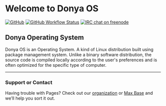 # Welcome to Donya OS

[![GitHub](https://img.shields.io/github/license/DonyaOS/DonyaOS.github.io?color=brightgreen)](LICENSE)
[![GitHub Workflow Status](https://img.shields.io/github/workflow/status/DonyaOS/DonyaOS.github.io/Lint?label=Linter)](#welcome-to-donya-os)
[![IRC chat on freenode](https://img.shields.io/badge/IRC%20chat%20on%20freenode-%23DonyaOS-brightgreen)](#welcome-to-donya-os)

## Donya Operating System

Donya OS is an Operating System. A kind of Linux distribution built using package management system. Unlike a binary software distribution, the source code is compiled locally according to the user's preferences and is often optimized for the specific type of computer.

------

### Support or Contact

Having trouble with Pages? Check out our [organization](https://github.com/DonyaOS) or [Max Base](https://github.com/basemax) and we’ll help you sort it out.
